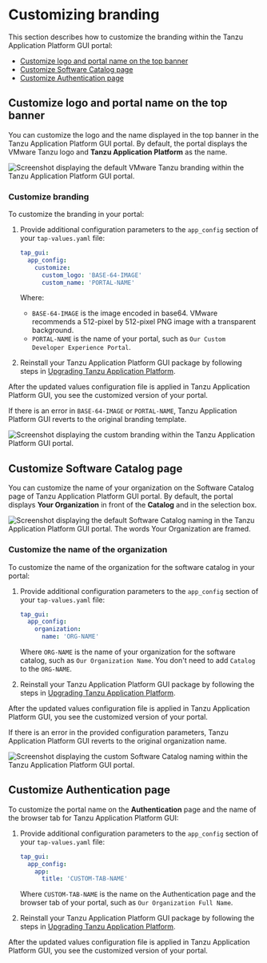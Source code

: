 # Customizing branding

This section describes how to customize the branding within the Tanzu Application Platform GUI portal:

- [Customize logo and portal name on the top banner](#customize-logo-name)
- [Customize Software Catalog page](#customize-catalog-page)
- [Customize Authentication page](#customize-auth-page)

## <a id="customize-logo-name"></a> Customize logo and portal name on the top banner

You can customize the logo and the name displayed in the top banner in the
Tanzu Application Platform GUI portal.
By default, the portal displays the VMware Tanzu logo and **Tanzu Application Platform** as the name.

![Screenshot displaying the default VMware Tanzu branding within the Tanzu Application Platform GUI portal.](../images/standard-branding.png)

### <a id="brand-customizing"></a> Customize branding

To customize the branding in your portal:

1. Provide additional configuration parameters to the `app_config` section of your `tap-values.yaml`
file:

    ```yaml
    tap_gui:
      app_config:
        customize:
          custom_logo: 'BASE-64-IMAGE'
          custom_name: 'PORTAL-NAME'
    ```

    Where:

    - `BASE-64-IMAGE` is the image encoded in base64. VMware recommends a 512-pixel by 512-pixel PNG
    image with a transparent background.
    - `PORTAL-NAME` is the name of your portal, such as `Our Custom Developer Experience Portal`.

1. Reinstall your Tanzu Application Platform GUI package by following steps in
[Upgrading Tanzu Application Platform](../../upgrading.html).

After the updated values configuration file is applied in Tanzu Application Platform GUI,
you see the customized version of your portal.

If there is an error in `BASE-64-IMAGE` or `PORTAL-NAME`, Tanzu Application Platform GUI reverts to
the original branding template.

![Screenshot displaying the custom branding within the Tanzu Application Platform GUI portal.](../images/customized-branding.png)

## <a id="customize-catalog-page"></a> Customize Software Catalog page

You can customize the name of your organization on the Software Catalog page of
Tanzu Application Platform GUI portal.
By default, the portal displays **Your Organization** in front of the **Catalog** and in the
selection box.

![Screenshot displaying the default Software Catalog naming in the Tanzu Application Platform GUI portal. The words Your Organization are framed.](../images/standard-catalog.png)

### <a id="catalog-name-customize"></a> Customize the name of the organization

To customize the name of the organization for the software catalog in your portal:

1. Provide additional configuration parameters to the `app_config` section of your `tap-values.yaml`
file:

    ```yaml
    tap_gui:
      app_config:
        organization:
          name: 'ORG-NAME'
    ```

    Where `ORG-NAME` is the name of your organization for the software catalog, such as
    `Our Organization Name`. You don't need to add `Catalog` to the `ORG-NAME`.

1. Reinstall your Tanzu Application Platform GUI package by following the steps in
[Upgrading Tanzu Application Platform](../../upgrading.html).

After the updated values configuration file is applied in Tanzu Application Platform GUI, you see
the customized version of your portal.

If there is an error in the provided configuration parameters, Tanzu Application Platform GUI
reverts to the original organization name.

![Screenshot displaying the custom Software Catalog naming within the Tanzu Application Platform GUI portal.](../images/customized-catalog-name.png)

## <a id="customize-auth-page"></a> Customize Authentication page

To customize the portal name on the **Authentication** page and the name of the browser tab
for Tanzu Application Platform GUI:

1. Provide additional configuration parameters to the `app_config` section of your `tap-values.yaml`
file:

    ```yaml
    tap_gui:
      app_config:
        app:
          title: 'CUSTOM-TAB-NAME'
    ```

    Where `CUSTOM-TAB-NAME` is the name on the Authentication page and the browser tab of your
    portal, such as `Our Organization Full Name`.

1. Reinstall your Tanzu Application Platform GUI package by following the steps in
[Upgrading Tanzu Application Platform](../../upgrading.html).

After the updated values configuration file is applied in Tanzu Application Platform GUI,
you see the customized version of your portal.
